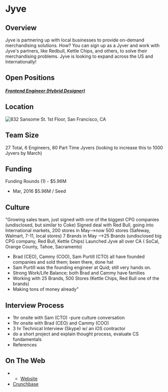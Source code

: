 # Jyve

## Overview
Jyve is partnering up with local businesses to provide on-demand merchandising solutions. How? You can sign up as a Jyver and work with Jyve's partners, like Redbull, Kettle Chips, and others, to solve their merchandising problems. Jyve is looking to expand across the US and Internationally!

## Open Positions
##### [Frontend Engineer (Hybrid Designer)](frontend-engineer-hybrid-designer.md)

## Location
![832 Sansome St. 1st Floor, San Francisco, CA](https://maps.googleapis.com/maps/api/staticmap?center=832+Sansome+St.+1st+Floor,+San+Francisco,+CA&zoom=13&scale=false&size=600x300&maptype=roadmap&format=png&visual_refresh=true)  

## Team Size
27 Total, 6 Engineers, 80 Part Time Jyvers (looking to increase this to 1000 Jyvers by March)

## Funding
Funding Rounds (1) - $5.96M
+ Mar, 2016	$5.96M / Seed

## Culture
"Growing sales team, just signed with one of the biggest CPG companies (undisclosed, but similar to Coke)
Signed deal with Red Bull, going into International markets, 200 stores in May-->now 500 stores (Safeway, Walmart, 7-11, local stores)
7 Brands in May -->25 Brands (undisclosed big CPG company, Red Bull, Kettle Chips)
Launched Jyve all over CA ( SoCal, Orange County, Tahoe, Sacramento)

+ Brad (CEO), Cammy (COO), Sam Purtill (CTO) all have founded companies and sold them; been there, done hat
+ Sam Purtill was the founding engineer at Quid; still very hands on.
+ Strong Work/Life Balance; both Brad and Cammy have families
+ Working with 25 Brands, 500 Stores (Kettle Chips, Red Bull one of the brands)
+ Making tons of money already"

## Interview Process
+ 1hr onsite with Sam (CTO) -pure culture conversation
+ 1hr onsite with Brad (CEO) and Cammy (COO)
+ 3 hr Technical Interview (Skype) w/ an iOS contractor
+ do a short project and explain thought process, evaluate CS fundamentals
+ References

## On The Web
+ + [Website](http://www.jyve.com/)
+ [Crunchbase](https://www.crunchbase.com/organization/jyve-3#/entity)
